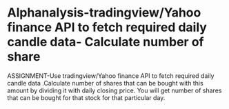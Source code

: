 # Alphanalysis-tradingview/Yahoo finance API to fetch required daily candle data- Calculate number of share
ASSIGNMENT-Use tradingview/Yahoo finance API to fetch required daily candle data .Calculate number of shares that can be bought with this amount by dividing it with daily closing price. You will get number of shares that can be bought for that stock for that particular day.
